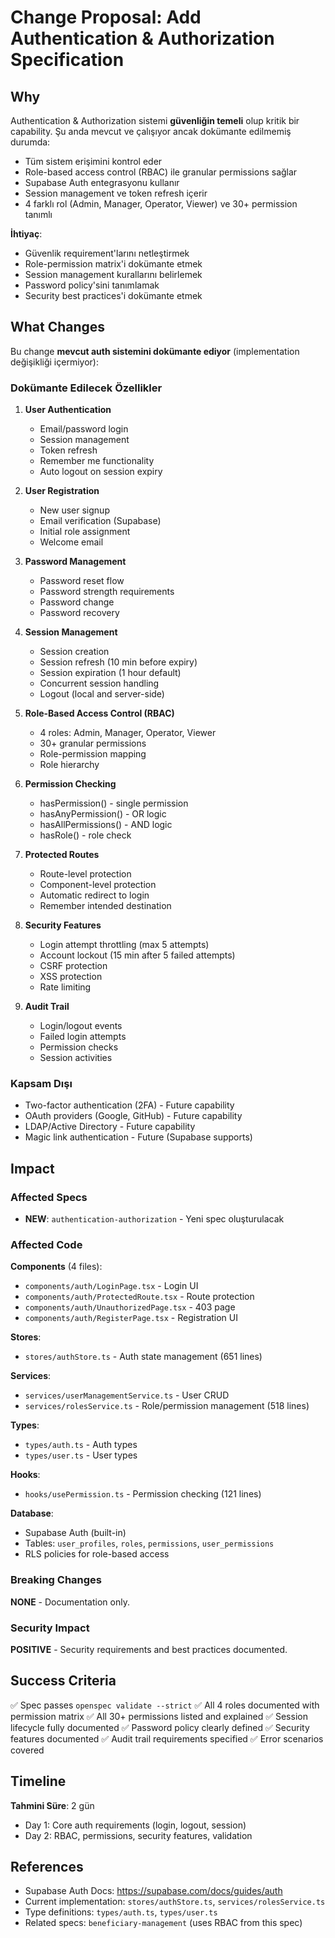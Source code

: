# Change Proposal: Add Authentication & Authorization Specification

## Why

Authentication & Authorization sistemi **güvenliğin temeli** olup kritik bir capability. Şu anda mevcut ve çalışıyor ancak dokümante edilmemiş durumda:

- Tüm sistem erişimini kontrol eder
- Role-based access control (RBAC) ile granular permissions sağlar
- Supabase Auth entegrasyonu kullanır
- Session management ve token refresh içerir
- 4 farklı rol (Admin, Manager, Operator, Viewer) ve 30+ permission tanımlı

**İhtiyaç**:
- Güvenlik requirement'larını netleştirmek
- Role-permission matrix'i dokümante etmek
- Session management kurallarını belirlemek
- Password policy'sini tanımlamak
- Security best practices'i dokümante etmek

## What Changes

Bu change **mevcut auth sistemini dokümante ediyor** (implementation değişikliği içermiyor):

### Dokümante Edilecek Özellikler

1. **User Authentication**
   - Email/password login
   - Session management
   - Token refresh
   - Remember me functionality
   - Auto logout on session expiry

2. **User Registration**
   - New user signup
   - Email verification (Supabase)
   - Initial role assignment
   - Welcome email

3. **Password Management**
   - Password reset flow
   - Password strength requirements
   - Password change
   - Password recovery

4. **Session Management**
   - Session creation
   - Session refresh (10 min before expiry)
   - Session expiration (1 hour default)
   - Concurrent session handling
   - Logout (local and server-side)

5. **Role-Based Access Control (RBAC)**
   - 4 roles: Admin, Manager, Operator, Viewer
   - 30+ granular permissions
   - Role-permission mapping
   - Role hierarchy

6. **Permission Checking**
   - hasPermission() - single permission
   - hasAnyPermission() - OR logic
   - hasAllPermissions() - AND logic
   - hasRole() - role check

7. **Protected Routes**
   - Route-level protection
   - Component-level protection
   - Automatic redirect to login
   - Remember intended destination

8. **Security Features**
   - Login attempt throttling (max 5 attempts)
   - Account lockout (15 min after 5 failed attempts)
   - CSRF protection
   - XSS protection
   - Rate limiting

9. **Audit Trail**
   - Login/logout events
   - Failed login attempts
   - Permission checks
   - Session activities

### Kapsam Dışı
- Two-factor authentication (2FA) - Future capability
- OAuth providers (Google, GitHub) - Future capability
- LDAP/Active Directory - Future capability
- Magic link authentication - Future (Supabase supports)

## Impact

### Affected Specs
- **NEW**: `authentication-authorization` - Yeni spec oluşturulacak

### Affected Code
**Components** (4 files):
- `components/auth/LoginPage.tsx` - Login UI
- `components/auth/ProtectedRoute.tsx` - Route protection
- `components/auth/UnauthorizedPage.tsx` - 403 page
- `components/auth/RegisterPage.tsx` - Registration UI

**Stores**:
- `stores/authStore.ts` - Auth state management (651 lines)

**Services**:
- `services/userManagementService.ts` - User CRUD
- `services/rolesService.ts` - Role/permission management (518 lines)

**Types**:
- `types/auth.ts` - Auth types
- `types/user.ts` - User types

**Hooks**:
- `hooks/usePermission.ts` - Permission checking (121 lines)

**Database**:
- Supabase Auth (built-in)
- Tables: `user_profiles`, `roles`, `permissions`, `user_permissions`
- RLS policies for role-based access

### Breaking Changes
**NONE** - Documentation only.

### Security Impact
**POSITIVE** - Security requirements and best practices documented.

## Success Criteria

✅ Spec passes `openspec validate --strict`
✅ All 4 roles documented with permission matrix
✅ All 30+ permissions listed and explained
✅ Session lifecycle fully documented
✅ Password policy clearly defined
✅ Security features documented
✅ Audit trail requirements specified
✅ Error scenarios covered

## Timeline

**Tahmini Süre**: 2 gün

- Day 1: Core auth requirements (login, logout, session)
- Day 2: RBAC, permissions, security features, validation

## References

- Supabase Auth Docs: https://supabase.com/docs/guides/auth
- Current implementation: `stores/authStore.ts`, `services/rolesService.ts`
- Type definitions: `types/auth.ts`, `types/user.ts`
- Related specs: `beneficiary-management` (uses RBAC from this spec)

